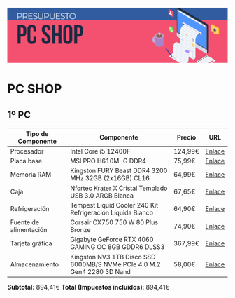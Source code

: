 ![Presupuesto PC](header.png)

# PC SHOP

## 1º PC

| Tipo de Componente    | Componente                                                                                     | Precio   | URL                                                                                     |
|------------------------|-----------------------------------------------------------------------------------------------|----------|-----------------------------------------------------------------------------------------|
| Procesador            | Intel Core i5 12400F                                                                          | 124,99€  | [Enlace](https://www.pccomponentes.com/intel-core-i5-12400f-25-ghz-tray)                                                                         |
| Placa base            | MSI PRO H610M-G DDR4                                                                          | 75,99€   | [Enlace](https://www.pccomponentes.com/msi-pro-h610m-g-ddr4)                                                                          |
| Memoria RAM           | Kingston FURY Beast DDR4 3200 MHz 32GB (2x16GB) CL16                                          | 64,99€   | [Enlace](https://www.pccomponentes.com/kingston-fury-beast-rgb-ddr4-3200mhz-32gb-2x16gb-cl16)                                                                         |
| Caja                  | Nfortec Krater X Cristal Templado USB 3.0 ARGB Blanca                                         | 67,65€   | [Enlace](https://www.pccomponentes.com/nfortec-krater-x-cristal-templado-usb-30-argb-blanca)                                                                          |
| Refrigeración         | Tempest Liquid Cooler 240 Kit Refrigeración Líquida Blanco                                    | 64,90€   | [Enlace](https://www.pccomponentes.com/tempest-liquid-cooler-240-kit-refrigeracion-liquida-blanco)                                                                         |
| Fuente de alimentación| Corsair CX750 750 W 80 Plus Bronze                                                             | 74,90€   | [Enlace](https://www.pccomponentes.com/corsair-cx750-750-w-80-plus-bronze)                                                                         |
| Tarjeta gráfica       | Gigabyte GeForce RTX 4060 GAMING OC 8GB GDDR6 DLSS3                                           | 367,99€  | [Enlace](https://www.pccomponentes.com/gigabyte-geforce-rtx-4060-gaming-oc-8gb-gddr6-dlss3)                                                                         |
| Almacenamiento        | Kingston NV3 1TB Disco SSD 6000MB/S NVMe PCIe 4.0 M.2 Gen4 2280 3D Nand                       | 58,00€   | [Enlace](https://www.pccomponentes.com/disco-duro-kingston-nv3-1tb-ssd-m2-nvme-2280-pcie-40-3d-nand)                                                                         |

**Subtotal:** 894,41€
**Total (Impuestos incluidos)**: 894,41€


